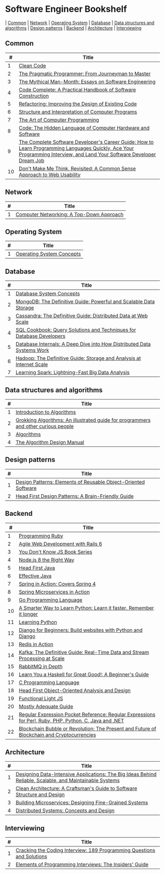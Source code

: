 # Software Engineer Bookshelf

| [Common](#common) | [Network](#network)  | [Operating System](#operating-system) | [Database](#database) | [Data structures and algorithms](#data-structures-and-algorithms)  | [Design patterns](#design-patterns) | [Backend](#backend) | [Architecture](#architecture) | [Interviewing](#interviewing) 

## Common

| #   | Title                                                                               |
| --- | ------------------------------------------------------------------------------------|
| 1   | [Clean Code](https://www.amazon.com/Clean-Code-Handbook-Software-Craftsmanship/dp/0132350882)
| 2   | [The Pragmatic Programmer: From Journeyman to Master ](https://www.amazon.com/Pragmatic-Programmer-Journeyman-Master/dp/020161622X)
| 3   | [The Mythical Man-Month: Essays on Software Engineering](https://www.amazon.com/Mythical-Man-Month-Software-Engineering-Anniversary/dp/0201835959)
| 4   | [Code Complete: A Practical Handbook of Software Construction](https://www.amazon.com/Code-Complete-Practical-Handbook-Construction/dp/0735619670)
| 5   | [Refactoring: Improving the Design of Existing Code](https://www.amazon.com/Refactoring-Improving-Design-Existing-Code/dp/0201485672)
| 6   | [Structure and Interpretation of Computer Programs](https://www.amazon.com/Structure-Interpretation-Computer-Programs-Engineering/dp/0262510871)
| 7   | [The Art of Computer Programming](https://www.amazon.com/Computer-Programming-Volumes-1-4A-Boxed/dp/0321751043)
| 8   | [Code: The Hidden Language of Computer Hardware and Software](https://www.amazon.com/Code-Language-Computer-Hardware-Software/dp/0735611319)
| 9   | [The Complete Software Developer's Career Guide: How to Learn Programming Languages Quickly, Ace Your Programming Interview, and Land Your Software Developer Dream Job](https://www.amazon.com/Complete-Software-Developers-Career-Guide/dp/B078J67VNF)
| 10   | [Don't Make Me Think, Revisited: A Common Sense Approach to Web Usability](https://www.amazon.com/Dont-Make-Think-Revisited-Usability/dp/0321965515)

## Network

| #   | Title                                                                               |
| --- | ------------------------------------------------------------------------------------|
| 1   | [Computer Networking: A Top-Down Approach](https://www.amazon.com/Computer-Networking-Top-Down-Approach-7th/dp/0133594149)

## Operating System

| #   | Title                                                                               |
| --- | ------------------------------------------------------------------------------------|
| 1   | [Operating System Concepts](https://www.amazon.com/Operating-System-Concepts-Abraham-Silberschatz/dp/1118063333)

## Database

| #   | Title                                                                               |
| --- | ------------------------------------------------------------------------------------|
| 1   | [Database System Concepts](https://www.amazon.com/Database-Concepts-Abraham-Silberschatz-Professor/dp/0073523321)
| 2   | [MongoDB: The Definitive Guide: Powerful and Scalable Data Storage](https://www.amazon.com/MongoDB-Definitive-Powerful-Scalable-Storage/dp/1491954469)
| 3   | [Cassandra: The Definitive Guide: Distributed Data at Web Scale](https://www.amazon.com/Cassandra-Definitive-Guide-Distributed-Scale/dp/1491933666)
| 4   | [SQL Cookbook: Query Solutions and Techniques for Database Developers](https://www.amazon.com/SQL-Cookbook-Solutions-Techniques-Developers/dp/0596009763)
| 5   | [Database Internals: A Deep Dive into How Distributed Data Systems Work](https://www.amazon.com/Database-Internals-Deep-Distributed-Systems/dp/1492040347)
| 6   | [Hadoop: The Definitive Guide: Storage and Analysis at Internet Scale ](https://www.amazon.com/Hadoop-Definitive-Storage-Analysis-Internet/dp/1491901632)
| 7   | [Learning Spark: Lightning-Fast Big Data Analysis](https://www.amazon.com/Learning-Spark-Lightning-Fast-Data-Analysis/dp/1449358624)

## Data structures and algorithms
| #   | Title                                                                               |
| --- | ------------------------------------------------------------------------------------|
| 1   | [Introduction to Algorithms](https://www.amazon.com/Introduction-Algorithms-3rd-MIT-Press/dp/0262033844)
| 2   | [Grokking Algorithms: An illustrated guide for programmers and other curious people](https://www.amazon.com/Grokking-Algorithms-illustrated-programmers-curious/dp/1617292230)
| 3   | [Algorithms](https://www.amazon.com/Algorithms-4th-Robert-Sedgewick/dp/032157351X)
| 4   | [The Algorithm Design Manual](https://www.amazon.com/Algorithm-Design-Manual-Steven-Skiena/dp/1848000693)


## Design patterns

| #   | Title                                                                               |
| --- | ------------------------------------------------------------------------------------|
| 1   | [Design Patterns: Elements of Reusable Object-Oriented Software](https://www.amazon.com/Design-Patterns-Elements-Reusable-Object-Oriented/dp/0201633612)
| 2   | [Head First Design Patterns: A Brain-Friendly Guide](https://www.amazon.com/Head-First-Design-Patterns-Brain-Friendly/dp/0596007124)


## Backend

| #   | Title                                                                               |
| --- | ------------------------------------------------------------------------------------|
| 1   | [Programming Ruby](https://pragprog.com/book/ruby/programming-ruby)
| 2   | [Agile Web Development with Rails 6](https://pragprog.com/book/rails6/agile-web-development-with-rails-6)
| 3   | [You Don't Know JS Book Series ](https://www.amazon.com/gp/bookseries/B01N9EBP9V)
| 4   | [Node.js 8 the Right Way](https://pragprog.com/book/jwnode2/node-js-8-the-right-way)
| 5   | [Head First Java](https://www.amazon.com/Head-First-Java-Kathy-Sierra/dp/0596009208)
| 6   | [Effective Java](https://www.amazon.com/Effective-Java-Joshua-Bloch/dp/0134685997)
| 7   | [Spring in Action: Covers Spring 4](https://www.amazon.com/Spring-Action-Covers-4/dp/161729120X)
| 8   | [Spring Microservices in Action](https://www.amazon.com/Spring-Microservices-Action-John-Carnell/dp/1617293989)
| 9   | [Go Programming Language](https://www.amazon.com/Programming-Language-Addison-Wesley-Professional-Computing/dp/0134190440)
| 10   | [A Smarter Way to Learn Python: Learn it faster. Remember it longer](https://www.amazon.com/Smarter-Way-Learn-Python-Remember-ebook/dp/B077Z55G3B)
| 11   | [Learning Python](https://www.amazon.com/Learning-Python-5th-Mark-Lutz/dp/1449355730)
| 12   | [Django for Beginners: Build websites with Python and Django](https://www.amazon.com/Django-Beginners-Build-websites-Python/dp/1983172669)
| 13   | [Redis in Action](https://www.amazon.com/Redis-Action-Josiah-L-Carlson/dp/1617290858)
| 14   | [Kafka: The Definitive Guide: Real-Time Data and Stream Processing at Scale](https://www.amazon.com/Kafka-Definitive-Real-Time-Stream-Processing/dp/1491936169)
| 15   | [RabbitMQ in Depth ](https://www.amazon.com/RabbitMQ-Depth-Gavin-M-Roy/dp/1617291005)
| 16   | [Learn You a Haskell for Great Good!: A Beginner's Guide](https://www.amazon.com/Learn-You-Haskell-Great-Good/dp/1593272839)
| 17   | [C Programming Language](https://www.amazon.com/Programming-Language-2nd-Brian-Kernighan/dp/0131103628)
| 18   | [Head First Object-Oriented Analysis and Design](https://www.amazon.com/Head-First-Object-Oriented-Analysis-Design/dp/0596008678)
| 19   | [Functional Light JS](https://github.com/getify/Functional-Light-JS)
| 20   | [Mostly Adequate Guide](https://github.com/MostlyAdequate/mostly-adequate-guide)
| 21   | [Regular Expression Pocket Reference: Regular Expressions for Perl, Ruby, PHP, Python, C, Java and .NET](https://www.amazon.com/Regular-Expression-Pocket-Reference-Expressions/dp/0596514271)
| 22   | [Blockchain Bubble or Revolution: The Present and Future of Blockchain and Cryptocurrencies](https://www.amazon.com/Blockchain-Bubble-Revolution-Present-Cryptocurrencies/dp/0578528150)



## Architecture

| #   | Title                                                                               |
| --- | ------------------------------------------------------------------------------------|
| 1   | [Designing Data-Intensive Applications: The Big Ideas Behind Reliable, Scalable, and Maintainable Systems](https://www.amazon.com/Designing-Data-Intensive-Applications-Reliable-Maintainable/dp/1449373321)
| 2   | [Clean Architecture: A Craftsman's Guide to Software Structure and Design](https://www.amazon.com/Clean-Architecture-Craftsmans-Software-Structure/dp/0134494164)
| 3   | [Building Microservices: Designing Fine-Grained Systems](https://www.amazon.com/Building-Microservices-Designing-Fine-Grained-Systems/dp/1491950358)
| 4   | [Distributed Systems: Concepts and Design](https://www.amazon.com/Distributed-Systems-Concepts-Design-5th/dp/0132143011)

## Interviewing

| #   | Title                                                                               |
| --- | ------------------------------------------------------------------------------------|
| 1   | [Cracking the Coding Interview: 189 Programming Questions and Solutions](https://www.amazon.com/Cracking-Coding-Interview-Programming-Questions/dp/0984782850)
| 2   | [Elements of Programming Interviews: The Insiders' Guide](https://www.amazon.com/Elements-Programming-Interviews-Insiders-Guide/dp/1479274836)
